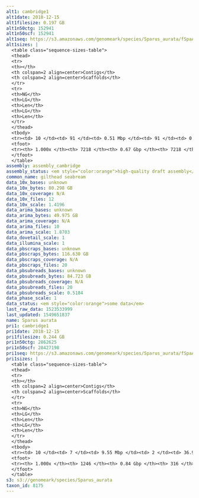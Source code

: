 ```yaml
---
alt1: cambridge1
alt1date: 2018-12-15
alt1filesize: 0.197 GB
alt1n50ctg: 152941
alt1n50scf: 152941
alt1seq: https://s3.amazonaws.com/genomeark/species/Sparus_aurata/fSpaAur1/assembly_cambridge/fSpaAur1.alt.asm.20181215.fasta.gz
alt1sizes: |
  <table class="sequence-sizes-table">
  <thead>
  <tr>
  <th></th>
  <th colspan=2 align=center>Contigs</th>
  <th colspan=2 align=center>Scaffolds</th>
  </tr>
  <tr>
  <th>NG</th>
  <th>LG</th>
  <th>Len</th>
  <th>LG</th>
  <th>Len</th>
  </tr>
  </thead>
  <tbody>
  <tr><td> 10 </td><td> 91 </td><td> 0.51 Mbp </td><td> 91 </td><td> 0.51 Mbp </td></tr>  <tr><td> 20 </td><td> 256 </td><td> 0.34 Mbp </td><td> 256 </td><td> 0.34 Mbp </td></tr>  <tr><td> 30 </td><td> 484 </td><td> 0.25 Mbp </td><td> 484 </td><td> 0.25 Mbp </td></tr>  <tr><td> 40 </td><td> 788 </td><td> 0.19 Mbp </td><td> 788 </td><td> 0.19 Mbp </td></tr>  <tr style="background-color:#cccccc;"><td> 50 </td><td> 1179 </td><td> 0.15 Mbp </td><td> 1179 </td><td> 0.15 Mbp </td></tr>  <tr><td> 60 </td><td> 1679 </td><td> 0.12 Mbp </td><td> 1679 </td><td> 0.12 Mbp </td></tr>  <tr><td> 70 </td><td> 2339 </td><td> 87.86 Kbp </td><td> 2339 </td><td> 87.86 Kbp </td></tr>  <tr><td> 80 </td><td> 3227 </td><td> 64.19 Kbp </td><td> 3227 </td><td> 64.19 Kbp </td></tr>  <tr><td> 90 </td><td> 4527 </td><td> 40.95 Kbp </td><td> 4527 </td><td> 40.95 Kbp </td></tr>  <tr><td> 100 </td><td> 7217 </td><td> 125  bp </td><td> 7217 </td><td> 125  bp </td></tr>  </tbody>
  <tfoot>
  <tr><th> 1.000x </th><th> 7218 </th><th> 0.67 Gbp </th><th> 7218 </th><th> 0.67 Gbp </th></tr>
  </tfoot>
  </table>
assembly: assembly_cambridge
assembly_status: <em style="color:orange">high-quality draft assembly</em>
common_name: gilthead seabream
data_10x_bases: unknown
data_10x_bytes: 80.298 GB
data_10x_coverage: N/A
data_10x_files: 12
data_10x_scale: 1.4196
data_arima_bases: unknown
data_arima_bytes: 49.975 GB
data_arima_coverage: N/A
data_arima_files: 10
data_arima_scale: 1.8703
data_dovetail_scale: 1
data_illumina_scale: 1
data_pbscraps_bases: unknown
data_pbscraps_bytes: 116.630 GB
data_pbscraps_coverage: N/A
data_pbscraps_files: 20
data_pbsubreads_bases: unknown
data_pbsubreads_bytes: 84.723 GB
data_pbsubreads_coverage: N/A
data_pbsubreads_files: 20
data_pbsubreads_scale: 0.5184
data_phase_scale: 1
data_status: <em style="color:orange">some data</em>
last_raw_data: 1523533999
last_updated: 1549651837
name: Sparus aurata
pri1: cambridge1
pri1date: 2018-12-15
pri1filesize: 0.244 GB
pri1n50ctg: 2862625
pri1n50scf: 28427198
pri1seq: https://s3.amazonaws.com/genomeark/species/Sparus_aurata/fSpaAur1/assembly_cambridge/fSpaAur1.pri.asm.20181215.fasta.gz
pri1sizes: |
  <table class="sequence-sizes-table">
  <thead>
  <tr>
  <th></th>
  <th colspan=2 align=center>Contigs</th>
  <th colspan=2 align=center>Scaffolds</th>
  </tr>
  <tr>
  <th>NG</th>
  <th>LG</th>
  <th>Len</th>
  <th>LG</th>
  <th>Len</th>
  </tr>
  </thead>
  <tbody>
  <tr><td> 10 </td><td> 7 </td><td> 9.55 Mbp </td><td> 2 </td><td> 36.91 Mbp </td></tr>  <tr><td> 20 </td><td> 17 </td><td> 7.24 Mbp </td><td> 4 </td><td> 33.40 Mbp </td></tr>  <tr><td> 30 </td><td> 31 </td><td> 5.24 Mbp </td><td> 7 </td><td> 30.13 Mbp </td></tr>  <tr><td> 40 </td><td> 49 </td><td> 4.03 Mbp </td><td> 10 </td><td> 29.08 Mbp </td></tr>  <tr style="background-color:#cccccc;"><td> 50 </td><td> 74 </td><td style="background-color:#88ff88;"> 2.86 Mbp </td><td> 12 </td><td style="background-color:#88ff88;"> 28.43 Mbp </td></tr>  <tr><td> 60 </td><td> 108 </td><td> 2.12 Mbp </td><td> 15 </td><td> 26.42 Mbp </td></tr>  <tr><td> 70 </td><td> 158 </td><td> 1.29 Mbp </td><td> 19 </td><td> 23.82 Mbp </td></tr>  <tr><td> 80 </td><td> 247 </td><td> 0.71 Mbp </td><td> 23 </td><td> 12.14 Mbp </td></tr>  <tr><td> 90 </td><td> 431 </td><td> 0.30 Mbp </td><td> 42 </td><td> 2.05 Mbp </td></tr>  <tr><td> 100 </td><td> 1245 </td><td> 2  bp </td><td> 315 </td><td> 20.72 Kbp </td></tr>  </tbody>
  <tfoot>
  <tr><th> 1.000x </th><th> 1246 </th><th> 0.84 Gbp </th><th> 316 </th><th> 0.84 Gbp </th></tr>
  </tfoot>
  </table>
s3: s3://genomeark/species/Sparus_aurata
taxon_id: 8175
---
```

